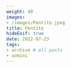 ```yaml
---
weight: 40
images:
- /images/Pentito.jpeg
title: Pentito
hideExif: true
date: 2022-07-23
tags:
- archive # all posts
- uomini
---
```

